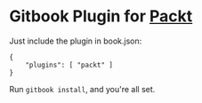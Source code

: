 Gitbook Plugin for [Packt](http://packtpub.com)
==============

Just include the plugin in book.json:

```
{
    "plugins": [ "packt" ]
}
```

Run `gitbook install`, and you're all set.
